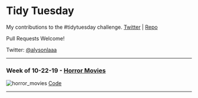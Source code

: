 # Tidy Tuesday 

My contributions to the #tidytuesday challenge. [Twitter](https://twitter.com/search?q=%23tidytuesday&src=typed_query) | [Repo](https://github.com/rfordatascience/tidytuesday/blob/master/README.md)

Pull Requests Welcome! 

Twitter: [@alysonlaaa](https://twitter.com/alysonlaaa) 

----- 

### Week of 10-22-19 - [Horror Movies](https://github.com/rfordatascience/tidytuesday/tree/master/data/2019/2019-10-22)

![horror_movies](https://user-images.githubusercontent.com/2623954/67828187-bd9d9800-fa8f-11e9-9cc7-fcfac588a62d.png)
[Code](https://github.com/alysonla/tidy-tuesday/blob/master/horror-films.Rmd)

-----

